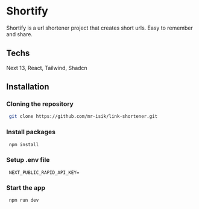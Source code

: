 # Shortify

Shortify is a url shortener project that creates short urls. Easy to remember and share.

## Techs

Next 13, React, Tailwind, Shadcn

## Installation

### Cloning the repository

```bash
 git clone https://github.com/mr-isik/link-shortener.git
```

### Install packages

```bash
 npm install
```

### Setup .env file

```
 NEXT_PUBLIC_RAPID_API_KEY=
```

### Start the app

```
 npm run dev
```
